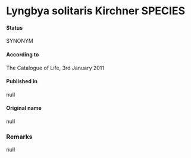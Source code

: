 Lyngbya solitaris Kirchner SPECIES
=======

#### Status
SYNONYM

#### According to
The Catalogue of Life, 3rd January 2011

#### Published in
null

#### Original name
null

### Remarks
null